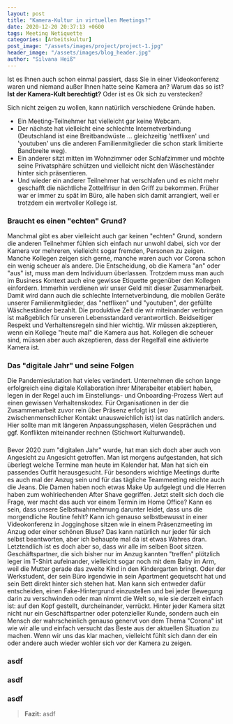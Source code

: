 ```yaml
---
layout: post
title: "Kamera-Kultur in virtuellen Meetings?"
date: 2020-12-20 20:37:13 +0600
tags: Meeting Netiquette
categories: [Arbeitskultur]
post_image: "/assets/images/project/project-1.jpg"
header_image: "/assets/images/blog_header.jpg"
author: "Silvana Heiß"
---
```

Ist es Ihnen auch schon einmal passiert, dass Sie in einer Videokonferenz waren und niemand außer Ihnen hatte seine Kamera an? Warum das so ist? __Ist der Kamera-Kult berechtigt?__ Oder ist es Ok sich zu verstecken? 

Sich nicht zeigen zu wollen, kann natürlich verschiedene Gründe haben. 
* Ein Meeting-Teilnehmer hat vielleicht gar keine Webcam.
* Der nächste hat vielleicht eine schlechte Internetverbindung (Deutschland ist eine Breitbandwüste ... gleichzeitig 'netflixen' und 'youtuben' uns die anderen Familienmitglieder die schon stark limitierte Bandbreite weg).
* Ein anderer sitzt mitten im Wohnzimmer oder Schlafzimmer und möchte seine Privatsphäre schützen und vielleicht nicht den Wäscheständer hinter sich präsentieren. 
* Und wieder ein anderer Teilnehmer hat verschlafen und es nicht mehr geschafft die nächtliche Zottelfrisur in den Griff zu bekommen. Früher war er immer zu spät im Büro, alle haben sich damit arrangiert, weil er trotzdem ein wertvoller Kollege ist.

### Braucht es einen "echten" Grund?
Manchmal gibt es aber vielleicht auch gar keinen "echten" Grund, sondern die anderen Teilnehmer fühlen sich einfach nur unwohl dabei, sich vor der Kamera vor mehreren, vielleicht sogar fremden, Personen zu zeigen. Manche Kollegen zeigen sich gerne, manche waren auch vor Corona schon ein wenig scheuer als andere.
Die Entscheidung, ob die Kamera "an" oder "aus" ist, muss man dem Individuum überlassen. Trotzdem muss man auch im Business Kontext auch eine gewisse Etiquette gegenüber den Kollegen einfordern.
Immerhin verdienen wir unser Geld mit dieser Zusammenarbeit. Damit wird dann auch die schlechte Internetverbindung, die mobilen Geräte unserer Familienmitglieder, das "netflixen" und "youtuben", der gefüllte Wäscheständer bezahlt. Die produktive Zeit die wir miteinander verbringen ist maßgeblich für unseren Lebensstandard verantwortlich. Beidseitiger Respekt und Verhaltensregeln sind hier wichtig. Wir müssen akzeptieren, wenn ein Kollege "heute mal" die Kamera aus hat. Kollegen die scheuer sind, müssen aber auch akzeptieren, dass der Regelfall eine aktivierte Kamera ist.

### Das "digitale Jahr" und seine Folgen
Die Pandemiesiutation hat vieles verändert. Unternehmen die schon lange erfolgreich eine digitale Kollaboration ihrer Miterabeiter etabliert haben, legen in der Regel auch im Einstellungs- und Onboarding-Prozess Wert auf einen gewissen Verhaltenskodex. 
Für Organisationen in der die Zusammenarbeit zuvor rein über Präsenz erfolgt ist (wo zwischenmenschlicher Kontakt unausweichlich ist) ist das natürlich anders. Hier sollte man mit längeren Anpassungsphasen, vielen Gesprächen und ggf. Konflikten miteinander rechnen (Stichwort Kulturwandel).

### 
Bevor 2020 zum "digitalen Jahr" wurde, hat man sich doch aber auch von Angesicht zu Angesicht getroffen. Man ist morgens aufgestanden, hat sich überlegt welche Termine man heute im Kalender hat. Man hat sich ein passendes Outfit herausgesucht. Für besonders wichtige Meetings durfte es auch mal der Anzug sein und für das tägliche Teammeeting reichte auch die Jeans. Die Damen haben noch etwas Make Up aufgelegt und die Herren haben zum wohlriechenden After Shave gegriffen. Jetzt stellt sich doch die Frage, wer macht das auch vor einem Termin im Home Office? Kann es sein, dass unsere Selbstwahrnehmung darunter leidet, dass uns die morgendliche Routine fehlt? Kann ich genauso selbstbewusst in einer Videokonferenz in Jogginghose sitzen wie in einem Präsenzmeeting im Anzug oder einer schönen Bluse? Das kann natürlich nur jeder für sich selbst beantworten, aber ich behaupte mal da ist etwas Wahres dran. Letztendlich ist es doch aber so, dass wir alle im selben Boot sitzen. Geschäftspartner, die sich bisher nur im Anzug kannten "treffen" plötzlich leger im T-Shirt aufeinander, vielleicht sogar noch mit dem Baby im Arm, weil die Mutter gerade das zweite Kind in den Kindergarten bringt. Oder der Werkstudent, der sein Büro irgendwie in sein Apartment gequetscht hat und sein Bett direkt hinter sich stehen hat. Man kann sich entweder dafür entscheiden, einen Fake-Hintergrund einzustellen und bei jeder Bewegung darin zu verschwinden oder man nimmt die Welt so, wie sie derzeit einfach ist: auf den Kopf gestellt, durcheinander, verrückt. Hinter jeder Kamera sitzt nicht nur ein Geschäftspartner oder potenzieller Kunde, sondern auch ein Mensch der wahrscheinlich genauso genervt von dem Thema "Corona" ist wie wir alle und einfach versucht das Beste aus der aktuellen Situation zu machen. Wenn wir uns das klar machen, vielleicht fühlt sich dann der ein oder andere auch wieder wohler sich vor der Kamera zu zeigen.


### asdf

### asdf

### asdf

> __Fazit:__
> asdf
